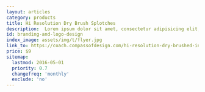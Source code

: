 ```yaml
---
layout: articles
category: products
title: Hi Resolution Dry Brush Splotches
description:  Lorem ipsum dolor sit amet, consectetur adipisicing elit, sed do eiusmod tempor incididunt ut labore et dolore magna a ...
id: branding-and-logo-design
index_image: assets/img/t/flyer.jpg
link_to: https://coach.compassofdesign.com/hi-resolution-dry-brushed-ink-textures
price: $9
sitemap:
  lastmod: 2016-05-01
  priority: 0.7
  changefreq: 'monthly'
  exclude: 'no'
---
```

